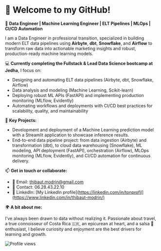 # 👋 Welcome to my GitHub!

🎯 **Data Engineer | Machine Learning Engineer | ELT Pipelines | MLOps | CI/CD Automation**

I am a Data Engineer in professional transition, specialized in building modern ELT data pipelines using **Airbyte**, **dbt**, **Snowflake**, and **Airflow** to transform raw data into actionable marketing insights and robust, production-ready machine learning models.

💻 **Currently completing the Fullstack & Lead Data Science bootcamp at Jedha**, I focus on:

- Designing and automating ELT data pipelines (Airbyte, dbt, Snowflake, Airflow)
- Data analysis and modeling (Machine Learning, Scikit-learn)
- Deploying robust ML APIs (FastAPI) and implementing production monitoring (MLflow, Evidently)
- Automating workflows and deployments with CI/CD best practices for scalability, quality, and maintainability

🔨 **Key Projects:**

- Development and deployment of a Machine Learning prediction model with a Streamlit application to showcase inference results.
- End-to-end data pipeline project: from data ingestion (Airbyte) and transformation (dbt), to cloud data warehousing (Snowflake), ML modeling, API deployment (FastAPI), orchestration (Airflow), MLOps monitoring (MLflow, Evidently), and CI/CD automation for continuous delivery.

📫 **Get in touch or collaborate:**

- 📧 Email: thibaut.modrin@gmail.com  
- 📱 Contact: 06.28.43.22.10  
- 💼 LinkedIn: [My LinkedIn profile](https://linkedin.com/in/tonprofil](https://www.linkedin.com/in/thibaut-modrin/)

🌍 **A bit about me:**  

I've always been drawn to data without realizing it. Passionate about travel, a true connoisseur of Costa Rica 🇨🇷, an epicurean at heart, and a salsa 🎹 enthusiast, I believe curiosity and enjoyment are the best drivers for learning and growth.

![Profile views](https://komarev.com/ghpvc/?username=thibautmodrin&color=blue)

